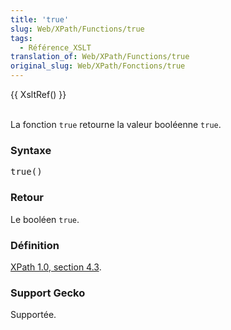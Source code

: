 ```yaml
---
title: 'true'
slug: Web/XPath/Functions/true
tags:
  - Référence_XSLT
translation_of: Web/XPath/Functions/true
original_slug: Web/XPath/Fonctions/true
---
```

<p>
{{ XsltRef() }}
</p><p><br>
La fonction <code>true</code> retourne la valeur booléenne <code>true</code>.
</p>
<h3 id="Syntaxe">Syntaxe </h3>
<pre class="eval">true()
</pre>
<h3 id="Retour"> Retour </h3>
<p>Le booléen <code>true</code>.
</p>
<h3 id="D.C3.A9finition"> Définition </h3>
<p><a href="http://www.w3.org/TR/xpath#function-true">XPath 1.0, section 4.3</a>.
</p>
<h3 id="Support_Gecko"> Support Gecko </h3>
<p>Supportée.
</p>